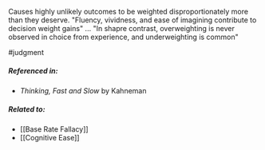 Causes highly unlikely outcomes to be weighted disproportionately more than they deserve. "Fluency, vividness, and ease of imagining contribute to decision weight gains" ... "In shapre contrast, overweighting is never observed in choice from experience, and underweighting is common"

#judgment 

##### Referenced in: 

- *Thinking, Fast and Slow* by Kahneman

##### Related to: 

- [[Base Rate Fallacy]] 
- [[Cognitive Ease]] 